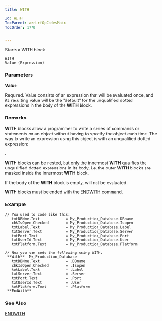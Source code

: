```yaml
---
title: WITH

Id: WITH
TocParent: aerLrfOpCodesMain
TocOrder: 1770


---
```


Starts a WITH block. 

```
WITH 
Value (Expression)
```

### Parameters

**Value** 

Required. Value consists of an expression that will be evaluated once, and its resulting value will be the "default" for the unqualified dotted expressions in the body of the **WITH** block.


### Remarks
**WITH** blocks allow a programmer to write a series of commands or statements on an object without having to specify the object each time. The way to write an expression using this object is with an unqualified dotted expression: 

.<member>

**WITH** blocks can be nested, but only the innermost **WITH** qualifies the unqualified dotted expressions in its body, i.e. the outer **WITH** blocks are masked inside the innermost **WITH** block. 

If the body of the **WITH** block is empty, <expression> will not be evaluated. 

**WITH** blocks must be ended with the [ENDWITH](ENDWITH.html) command. 

### Example

```
// You used to code like this:
   txtDBNme.Text            = My_Production_Database.DBname
   chkIsOpen.Checked        = My_Production_Database.Isopen
   txtLabel.Text            = My_Production_Database.Label
   txtServer.Text           = My_Production_Database.Server
   txtPort.Text             = My_Production_Database.Port
   txtUserId.Text           = My_Production_Database.User
   txtPlatform.Text         = My_Production_Database.Platform
```


```
// Now you can code the following using WITH.
 **With**  My_Production_Database
   txtDBNme.Text            = .DBname
   chkIsOpen.Checked        = .Isopen
   txtLabel.Text            = .Label
   txtServer.Text           = .Server
   txtPort.Text             = .Port
   txtUserId.Text           = .User
   txtPlatform.Text         = .Platform
 **EndWith** 
```

### See Also
[ENDWITH](ENDWITH.html) 
